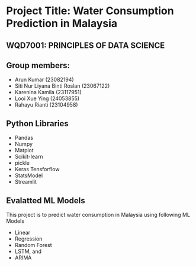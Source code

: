 # Project Title: Water Consumption Prediction in Malaysia

## WQD7001: PRINCIPLES OF DATA SCIENCE

## Group members:
- Arun Kumar (23082194)
- Siti Nur Liyana Binti Roslan (23067122)
- Karenina Kamila (23117951)
- Looi Xue Ying (24053855)
- Rahayu Rianti (23104958)

## Python Libraries 
 - Pandas
 - Numpy
 - Matplot
 - Scikit-learn
 - pickle
 - Keras Tensforflow
 - StatsModel
 - Streamlit

## Evalatted ML Models
This project is to predict water consumption in Malaysia using following ML Models
- Linear
- Regression
- Random Forest
- LSTM, and
- ARIMA
